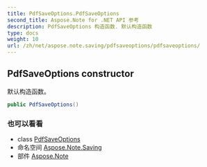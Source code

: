 ```yaml
---
title: PdfSaveOptions.PdfSaveOptions
second_title: Aspose.Note for .NET API 参考
description: PdfSaveOptions 构造函数. 默认构造函数
type: docs
weight: 10
url: /zh/net/aspose.note.saving/pdfsaveoptions/pdfsaveoptions/
---
```

## PdfSaveOptions constructor

默认构造函数。

```csharp
public PdfSaveOptions()
```

### 也可以看看

* class [PdfSaveOptions](../)
* 命名空间 [Aspose.Note.Saving](../../pdfsaveoptions/)
* 部件 [Aspose.Note](../../../)


